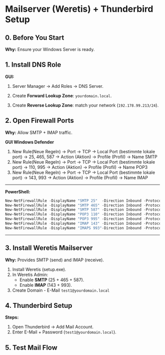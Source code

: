 # Mailserver (Weretis) + Thunderbird Setup

## 0. Before You Start
**Why:** Ensure your Windows Server is ready.


## 1. Install DNS Role

**GUI:**
1. Server Manager -> Add Roles -> DNS Server.

2. Create **Forward Lookup Zone**: `yourdomain.local`.

3. Create **Reverse Lookup Zone**: match your network (`192.178.99.213/24`).


## 2. Open Firewall Ports
**Why:** Allow SMTP + IMAP traffic.

**GUI Windows Defender**

1. New Rule(Neue Regeln) -> Port -> TCP -> Local Port (bestimmte lokale port) -> 25, 465, 587 -> Action (Aktion) -> Profile (Profil) -> Name SMTP
2. New Rule(Neue Regeln) -> Port -> TCP -> Local Port (bestimmte lokale port) -> 110, 995 -> Action (Aktion) -> Profile (Profil) -> Name POP3
3. New Rule(Neue Regeln) -> Port -> TCP -> Local Port (bestimmte lokale port) -> 143, 993 -> Action (Aktion) -> Profile (Profil) -> Name IMAP

---

**PowerShell:**
```powershell
New-NetFirewallRule -DisplayName "SMTP 25"  -Direction Inbound -Protocol TCP -LocalPort 25  -Action Allow
New-NetFirewallRule -DisplayName "SMTP 465" -Direction Inbound -Protocol TCP -LocalPort 465 -Action Allow
New-NetFirewallRule -DisplayName "SMTP 587" -Direction Inbound -Protocol TCP -LocalPort 587 -Action Allow
New-NetFirewallRule -DisplayName "POP3 110" -Direction Inbound -Protocol TCP -LocalPort 110 -Action Allow
New-NetFirewallRule -DisplayName "POP3 995" -Direction Inbound -Protocol TCP -LocalPort 995 -Action Allow
New-NetFirewallRule -DisplayName "IMAP 143" -Direction Inbound -Protocol TCP -LocalPort 143 -Action Allow
New-NetFirewallRule -DisplayName "IMAPS 993"-Direction Inbound -Protocol TCP -LocalPort 993 -Action Allow
```

---


## 3. Install Weretis Mailserver
**Why:** Provides SMTP (send) and IMAP (receive).

1. Install Weretis (setup.exe).
2. In Weretis Admin:
   - Enable **SMTP** (25 + 465 + 587).
   - Enable **IMAP** (143 + 993).
3. Create Domain - E-Mail `test1@yourdomain.local` 


## 4. Thunderbird Setup

**Steps:**
1. Open Thunderbird -> Add Mail Account.
2. Enter E-Mail + Password (`test1@yourdomain.local`).


## 5. Test Mail Flow